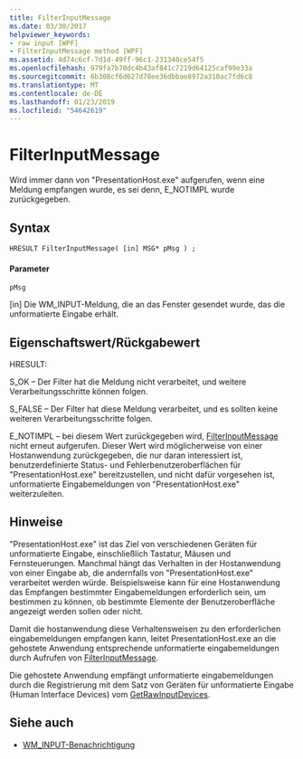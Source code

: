 ```yaml
---
title: FilterInputMessage
ms.date: 03/30/2017
helpviewer_keywords:
- raw input [WPF]
- FilterInputMessage method [WPF]
ms.assetid: 4d74c6cf-7d1d-49ff-96c1-231340ce54f5
ms.openlocfilehash: 979fa7b70dc4b43af841c7219d64125caf99e33a
ms.sourcegitcommit: 6b308cf6d627d78ee36dbbae8972a310ac7fd6c8
ms.translationtype: MT
ms.contentlocale: de-DE
ms.lasthandoff: 01/23/2019
ms.locfileid: "54642619"
---
```

# <a name="filterinputmessage"></a>FilterInputMessage
Wird immer dann von "PresentationHost.exe" aufgerufen, wenn eine Meldung empfangen wurde, es sei denn, E_NOTIMPL wurde zurückgegeben.  
  
## <a name="syntax"></a>Syntax  
  
```  
HRESULT FilterInputMessage( [in] MSG* pMsg ) ;  
```  
  
#### <a name="parameters"></a>Parameter  
 `pMsg`  
  
 [in] Die WM_INPUT-Meldung, die an das Fenster gesendet wurde, das die unformatierte Eingabe erhält.  
  
## <a name="property-valuereturn-value"></a>Eigenschaftswert/Rückgabewert  
 HRESULT:  
  
 S_OK – Der Filter hat die Meldung nicht verarbeitet, und weitere Verarbeitungsschritte können folgen.  
  
 S_FALSE – Der Filter hat diese Meldung verarbeitet, und es sollten keine weiteren Verarbeitungsschritte folgen.  
  
 E_NOTIMPL – bei diesem Wert zurückgegeben wird, [FilterInputMessage](../../../../docs/framework/wpf/app-development/filterinputmessage.md) nicht erneut aufgerufen. Dieser Wert wird möglicherweise von einer Hostanwendung zurückgegeben, die nur daran interessiert ist, benutzerdefinierte Status- und Fehlerbenutzeroberflächen für "PresentationHost.exe" bereitzustellen, und nicht dafür vorgesehen ist, unformatierte Eingabemeldungen von "PresentationHost.exe" weiterzuleiten.  
  
## <a name="remarks"></a>Hinweise  
 "PresentationHost.exe" ist das Ziel von verschiedenen Geräten für unformatierte Eingabe, einschließlich Tastatur, Mäusen und Fernsteuerungen. Manchmal hängt das Verhalten in der Hostanwendung von einer Eingabe ab, die andernfalls von "PresentationHost.exe" verarbeitet werden würde. Beispielsweise kann für eine Hostanwendung das Empfangen bestimmter Eingabemeldungen erforderlich sein, um bestimmen zu können, ob bestimmte Elemente der Benutzeroberfläche angezeigt werden sollen oder nicht.  
  
 Damit die hostanwendung diese Verhaltensweisen zu den erforderlichen eingabemeldungen empfangen kann, leitet PresentationHost.exe an die gehostete Anwendung entsprechende unformatierte eingabemeldungen durch Aufrufen von [FilterInputMessage](../../../../docs/framework/wpf/app-development/filterinputmessage.md).  
  
 Die gehostete Anwendung empfängt unformatierte eingabemeldungen durch die Registrierung mit dem Satz von Geräten für unformatierte Eingabe (Human Interface Devices) vom [GetRawInputDevices](../../../../docs/framework/wpf/app-development/getrawinputdevices.md).  
  
## <a name="see-also"></a>Siehe auch
- [WM_INPUT-Benachrichtigung](https://msdn.microsoft.com/library/default.asp?url=/library/winui/winui/windowsuserinterface/userinput/rawinput/rawinputreference/rawinputmessages/wm_input.asp)
